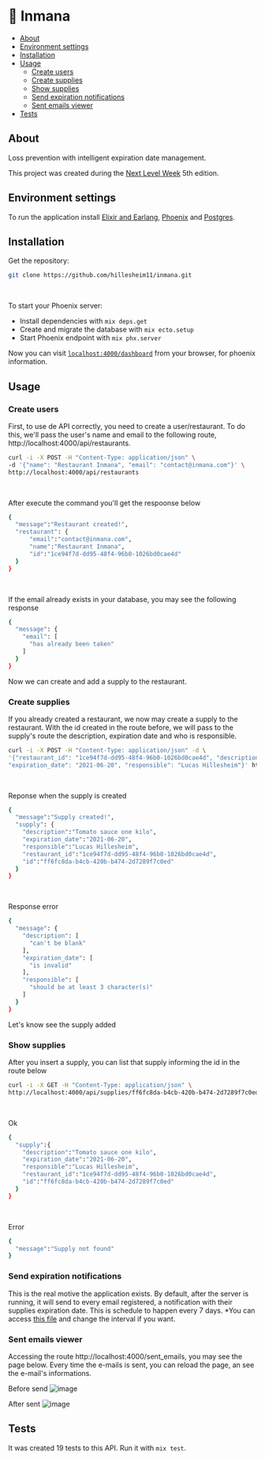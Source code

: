 # 🔗 Inmana
<!--ts-->
   * [About](#about)
   * [Environment settings](#environment-settings)
   * [Installation](#installation)
   * [Usage](#usage)
      * [Create users](#create-users)
      * [Create supplies](#create-supplies)
      * [Show supplies](#show-supplies)
      * [Send expiration notifications](#send-expiration-notifications)
      * [Sent emails viewer](#sent-emails-viewer)
   * [Tests](#tests)
<!--te-->

## About
Loss prevention with intelligent expiration date management.

This project was created during the [Next Level Week](https://nextlevelweek.com) 5th edition.

## Environment settings
To run the application install [Elixir and Earlang](https://elixir-lang.org/install.html#install), [Phoenix](https://hexdocs.pm/phoenix/installation.html#phoenix) and [Postgres](https://www.postgresql.org/download/).

## Installation
Get the repository:

```bash
git clone https://github.com/hillesheim11/inmana.git
```
</br>

To start your Phoenix server:

  * Install dependencies with `mix deps.get`
  * Create and migrate the database with `mix ecto.setup`
  * Start Phoenix endpoint with `mix phx.server`

Now you can visit [`localhost:4000/dashboard`](http://localhost:4000) from your browser, for phoenix information.

## Usage

### Create users
First, to use de API correctly, you need to create a user/restaurant. To do this, we'll pass the user's name and email to the following route, http://<a></a>localhost:4000/api/restaurants.
```bash
curl -i -X POST -H "Content-Type: application/json" \
-d '{"name": "Restaurant Inmana", "email": "contact@inmana.com"}' \
http://localhost:4000/api/restaurants
```
</br>

After execute the command you'll get the respoonse below
```bash
{
  "message":"Restaurant created!",
  "restaurant": {
      "email":"contact@inmana.com",
      "name":"Restaurant Inmana",
      "id":"1ce94f7d-dd95-48f4-96b0-1026bd0cae4d"
  }
}   
```
</br>

If the email already exists in your database, you may see the following response
```bash
{
  "message": {
    "email": [
      "has already been taken"
    ]
  }
}
```
Now we can create and add a supply to the restaurant.

### Create supplies
If you already created a restaurant, we now may create a supply to the restaurant. With the id created in the route before, we will pass to the supply's route the description, expiration date and who is responsible.
```bash
curl -i -X POST -H "Content-Type: application/json" -d \
'{"restaurant_id": "1ce94f7d-dd95-48f4-96b0-1026bd0cae4d", "description": "Tomato sauce one kilo",
"expiration_date": "2021-06-20", "responsible": "Lucas Hillesheim"}' http://localhost:4000/api/supplies
```
</br>

Reponse when the supply is created
```bash
{
  "message":"Supply created!",
  "supply": {
    "description":"Tomato sauce one kilo",
    "expiration_date":"2021-06-20",
    "responsible":"Lucas Hillesheim",
    "restaurant_id":"1ce94f7d-dd95-48f4-96b0-1026bd0cae4d",
    "id":"ff6fc8da-b4cb-420b-b474-2d7289f7c0ed"
  }
} 
```
</br>

Response error
```bash
{
  "message": {
    "description": [
      "can't be blank"
    ],
    "expiration_date": [
      "is invalid"
    ],
    "responsible": [
      "should be at least 3 character(s)"
    ]
  }
}
```
Let's know see the supply added

### Show supplies
After you insert a supply, you can list that supply informing the id in the route below
```bash
curl -i -X GET -H "Content-Type: application/json" \
http://localhost:4000/api/supplies/ff6fc8da-b4cb-420b-b474-2d7289f7c0ed
```
</br>

Ok
```bash
{
  "supply":{
    "description":"Tomato sauce one kilo",
    "expiration_date":"2021-06-20",
    "responsible":"Lucas Hillesheim",
    "restaurant_id":"1ce94f7d-dd95-48f4-96b0-1026bd0cae4d",
    "id":"ff6fc8da-b4cb-420b-b474-2d7289f7c0ed"
  }
}  
```
</br>

Error
```bash
{
  "message":"Supply not found"
} 
```
### Send expiration notifications

This is the real motive the application exists. By default, after the server is running, it will send to every email registered, a notification with their supplies expiration date. This is schedule to happen every 7 days. *You can access [this file](lib/inmana/supplies/scheduler.ex) and change the interval if you want.

### Sent emails viewer

Accessing the route http://localhost:4000/sent_emails, you may see the page below. Every time the e-mails is sent,  you can reload the page, an see the e-mail's informations.
</br>

Before send
![image](https://user-images.githubusercontent.com/62484542/116949408-7251e000-ac58-11eb-809b-89b028ccc5ad.png)

After sent
![image](https://user-images.githubusercontent.com/62484542/116950399-46842980-ac5b-11eb-86da-8853a85f1903.png)

## Tests

It was created 19 tests to this API. Run it with `mix test`.
